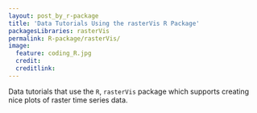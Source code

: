 ```yaml
---
layout: post_by_r-package
title: 'Data Tutorials Using the rasterVis R Package'
packagesLibraries: rasterVis
permalink: R-package/rasterVis/
image:
  feature: coding_R.jpg
  credit: 
  creditlink: 
---
```


Data tutorials that use the `R`, `rasterVis` package which supports creating nice plots
of raster time series data.

